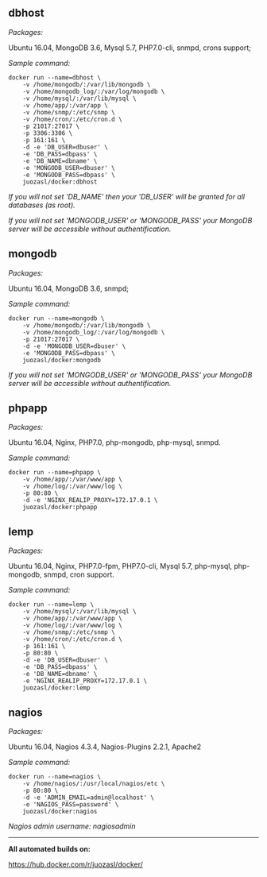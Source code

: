 ## dbhost

*Packages:*

Ubuntu 16.04, MongoDB 3.6, Mysql 5.7, PHP7.0-cli, snmpd, crons support;

*Sample command:*
```
docker run --name=dbhost \
    -v /home/mongodb/:/var/lib/mongodb \
    -v /home/mongodb_log/:/var/log/mongodb \
    -v /home/mysql/:/var/lib/mysql \
    -v /home/app/:/var/app \
    -v /home/snmp/:/etc/snmp \
    -v /home/cron/:/etc/cron.d \
    -p 21017:27017 \
    -p 3306:3306 \
    -p 161:161 \
    -d -e 'DB_USER=dbuser' \
    -e 'DB_PASS=dbpass' \
    -e 'DB_NAME=dbname' \
    -e 'MONGODB_USER=dbuser' \
    -e 'MONGODB_PASS=dbpass' \
    juozasl/docker:dbhost
```
*If you will not set 'DB_NAME' then your 'DB_USER' will be granted for all databases (as root).*

*If you will not set 'MONGODB_USER' or 'MONGODB_PASS' your MongoDB server will be accessible without authentification.*

## mongodb

*Packages:*

Ubuntu 16.04, MongoDB 3.6, snmpd;

*Sample command:*
```
docker run --name=mongodb \
    -v /home/mongodb/:/var/lib/mongodb \
    -v /home/mongodb_log/:/var/log/mongodb \
    -p 21017:27017 \
    -d -e 'MONGODB_USER=dbuser' \
    -e 'MONGODB_PASS=dbpass' \
    juozasl/docker:mongodb
```
*If you will not set 'MONGODB_USER' or 'MONGODB_PASS' your MongoDB server will be accessible without authentification.*

## phpapp

*Packages:*

Ubuntu 16.04, Nginx, PHP7.0, php-mongodb, php-mysql, snmpd.

*Sample command:*
```
docker run --name=phpapp \
    -v /home/app/:/var/www/app \
    -v /home/log/:/var/www/log \
    -p 80:80 \
    -d -e 'NGINX_REALIP_PROXY=172.17.0.1 \
    juozasl/docker:phpapp
```

## lemp

*Packages:*

Ubuntu 16.04, Nginx, PHP7.0-fpm, PHP7.0-cli, Mysql 5.7, php-mysql, php-mongodb, snmpd, cron support.

*Sample command:*
```
docker run --name=lemp \
    -v /home/mysql/:/var/lib/mysql \
    -v /home/app/:/var/www/app \
    -v /home/log/:/var/www/log \
    -v /home/snmp/:/etc/snmp \
    -v /home/cron/:/etc/cron.d \
    -p 161:161 \
    -p 80:80 \
    -d -e 'DB_USER=dbuser' \
    -e 'DB_PASS=dbpass' \
    -e 'DB_NAME=dbname' \
    -e 'NGINX_REALIP_PROXY=172.17.0.1 \
    juozasl/docker:lemp
```

## nagios

*Packages:*

Ubuntu 16.04, Nagios 4.3.4, Nagios-Plugins 2.2.1, Apache2

*Sample command:*
```
docker run --name=nagios \
    -v /home/nagios/:/usr/local/nagios/etc \
    -p 80:80 \
    -d -e 'ADMIN_EMAIL=admin@localhost' \
    -e 'NAGIOS_PASS=password' \
    juozasl/docker:nagios
```
*Nagios admin username: nagiosadmin*



- - -


**All automated builds on:**

https://hub.docker.com/r/juozasl/docker/